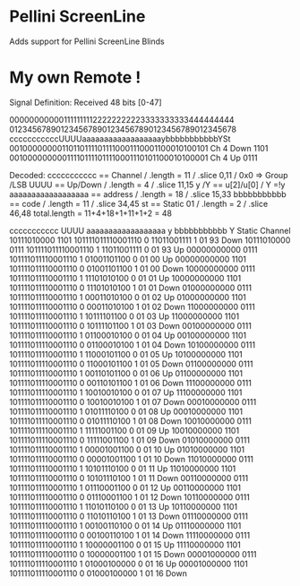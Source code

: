 # Pellini ScreenLine

Adds support for Pellini ScreenLine Blinds

# My own Remote !
Signal Definition:
Received 48 bits [0-47]

0000000000011111111122222222223333333333444444444
0123456789012345678901234567890123456789012345678
cccccccccccUUUUaaaaaaaaaaaaaaaaaaybbbbbbbbbbbYSt
001000000001101101111011110001110001100010100101 Ch 4 Down 1101
001000000000111101111011110001110101100010100001 Ch 4 Up   0111

Decoded:
ccccccccccc 	      == Channel   / .length = 11 / .slice 0,11 / 0x0 => Group /LSB
UUUU 			          == Up/Down   / .length = 4  / .slice 11,15
y /Y				        == u[2]/u[0] / Y =!y
aaaaaaaaaaaaaaaaaa 	== address   / .length = 18 / .slice 15,33
bbbbbbbbbbb         == code      / .length = 11 / .slice 34,45
st                  == Static 01 / .length = 2  / .slice  46,48
total.length = 11+4+18+1+11+1+2 = 48

ccccccccccc	UUUU	aaaaaaaaaaaaaaaaaa	y	bbbbbbbbbbb	Y	Static	Channel
10111010000	1101	101111011110001110	0	11011001111	1	01	93	Down
10111010000	0111	101111011110001110	1	11011001111	0	01	93	Up
00000000000	0111	101111011110001110	1	01001101100	0	01	00	Up
00000000000	1101	101111011110001110	0	01001101100	1	01	00	Down
10000000000	0111	101111011110001110	1	11101010100	0	01	01	Up
10000000000	1101	101111011110001110	0	11101010100	1	01	01	Down
01000000000	0111	101111011110001110	1	00011010100	0	01	02	Up
01000000000	1101	101111011110001110	0	00011010100	1	01	02	Down
11000000000	0111	101111011110001110	1	10111101100	0	01	03	Up
11000000000	1101	101111011110001110	0	10111101100	1	01	03	Down
00100000000	0111	101111011110001110	1	01100010100	0	01	04	Up
00100000000	1101	101111011110001110	0	01100010100	1	01	04	Down
10100000000	0111	101111011110001110	1	11000101100	0	01	05	Up
10100000000	1101	101111011110001110	0	11000101100	1	01	05	Down
01100000000	0111	101111011110001110	1	00110101100	0	01	06	Up
01100000000	1101	101111011110001110	0	00110101100	1	01	06	Down
11100000000	0111	101111011110001110	1	10010010100	0	01	07	Up
11100000000	1101	101111011110001110	0	10010010100	1	01	07	Down
00010000000	0111	101111011110001110	1	01011110100	0	01	08	Up
00010000000	1101	101111011110001110	0	01011110100	1	01	08	Down
10010000000	0111	101111011110001110	1	11111001100	0	01	09	Up
10010000000	1101	101111011110001110	0	11111001100	1	01	09	Down
01010000000	0111	101111011110001110	1	00001001100	0	01	10	Up
01010000000	1101	101111011110001110	0	00001001100	1	01	10	Down
11010000000	0111	101111011110001110	1	10101110100	0	01	11	Up
11010000000	1101	101111011110001110	0	10101110100	1	01	11	Down
00110000000	0111	101111011110001110	1	01110001100	0	01	12	Up
00110000000	1101	101111011110001110	0	01110001100	1	01	12	Down
10110000000	0111	101111011110001110	1	11010110100	0	01	13	Up
10110000000	1101	101111011110001110	0	11010110100	1	01	13	Down
01110000000	0111	101111011110001110	1	00100110100	0	01	14	Up
01110000000	1101	101111011110001110	0	00100110100	1	01	14	Down
11110000000	0111	101111011110001110	1	10000001100	0	01	15	Up
11110000000	1101	101111011110001110	0	10000001100	1	01	15	Down
00001000000	0111	101111011110001110	1	01000100000	0	01	16	Up
00001000000	1101	101111011110001110	0	01000100000	1	01	16	Down
